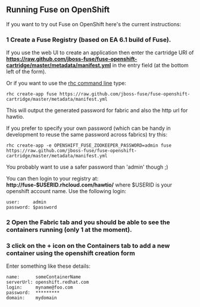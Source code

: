 Running Fuse on OpenShift
-------------------------

If you want to try out Fuse on OpenShift here's the current instructions:

### 1 Create a Fuse Registry (based on EA 6.1 build of Fuse).

If you use the web UI to create an application then enter the cartridge URI of **https://raw.github.com/jboss-fuse/fuse-openshift-cartridge/master/metadata/manifest.yml** in the entry field (at the bottom left of the form).

Or if you want to use the [rhc command line](https://www.openshift.com/developers/rhc-client-tools-install) type:

    rhc create-app fuse https://raw.github.com/jboss-fuse/fuse-openshift-cartridge/master/metadata/manifest.yml

This will output the generated password for fabric and also the http
url for hawtio.

If you prefer to specify your own password (which can be handy in development to reuse the same password across fabrics) try this:

    rhc create-app -e OPENSHIFT_FUSE_ZOOKEEPER_PASSWORD=admin fuse https://raw.github.com/jboss-fuse/fuse-openshift-cartridge/master/metadata/manifest.yml

You probably want to use a safer password than 'admin' though ;)

You can then login to your registry at: **http://fuse-$USERID.rhcloud.com/hawtio/** where $USERID is your openshift account name. Use the following login:

```
user:     admin
password: $password
```

### 2 Open the **Fabric** tab and you should be able to see the containers running (only 1 at the moment).

### 3 click on the + icon on the Containers tab to add a new container using the openshift creation form

Enter something like these details:

```
name:      someContainerName
serverUrl: openshift.redhat.com
login:     myname@foo.com
password:  *********
domain:    mydomain
```
